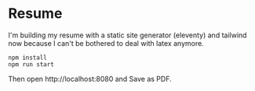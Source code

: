 # Resume

I'm building my resume with a static site generator (eleventy) and tailwind now because
I can't be bothered to deal with latex anymore.

```
npm install
npm run start
```

Then open http://localhost:8080 and Save as PDF.
